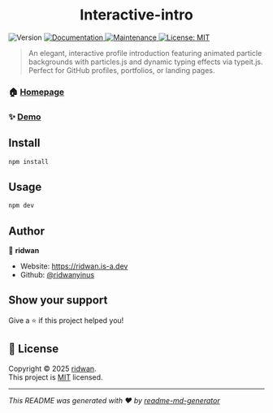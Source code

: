 <h1 align="center">Interactive-intro</h1>
<p>
  <img alt="Version" src="https://img.shields.io/badge/version-0.0.0-blue.svg?cacheSeconds=2592000" />
  <a href="https://github.com/ridwanyinus/Interactive-intro#readme" target="_blank">
    <img alt="Documentation" src="https://img.shields.io/badge/documentation-yes-brightgreen.svg" />
  </a>
  <a href="https://github.com/ridwanyinus/Interactive-intro/graphs/commit-activity" target="_blank">
    <img alt="Maintenance" src="https://img.shields.io/badge/Maintained%3F-yes-green.svg" />
  </a>
  <a href="https://github.com/ridwanyinus/Interactive-intro/blob/master/LICENSE" target="_blank">
    <img alt="License: MIT" src="https://img.shields.io/github/license/ridwanyinus/Interactive-intro" />
  </a>
</p>

> An elegant, interactive profile introduction featuring animated particle backgrounds with particles.js and dynamic typing effects via typeit.js. Perfect for GitHub profiles, portfolios, or landing pages.

### 🏠 [Homepage](https://interactive-intro.vercel.app)

### ✨ [Demo](./)

## Install

```sh
npm install
```

## Usage

```sh
npm dev
```

## Author

👤 **ridwan**

- Website: https://ridwan.is-a.dev
- Github: [@ridwanyinus](https://github.com/ridwanyinus)

## Show your support

Give a ⭐️ if this project helped you!

## 📝 License

Copyright © 2025 [ridwan](https://github.com/ridwanyinus).<br />
This project is [MIT](https://github.com/ridwanyinus/Interactive-intro/blob/master/LICENSE) licensed.

---

_This README was generated with ❤️ by [readme-md-generator](https://github.com/kefranabg/readme-md-generator)_
